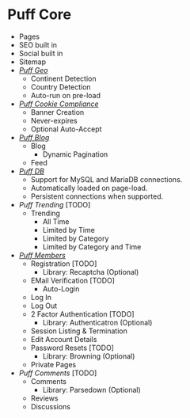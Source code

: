 # Puff Core
- Pages
- SEO built in
- Social built in
- Sitemap
- _[Puff Geo](https://github.com/eustasy/puff-geo)_
	- Continent Detection
	- Country Detection
	- Auto-run on pre-load
- _[Puff Cookie Compliance](https://github.com/eustasy/puff-cookiecompliance)_
	- Banner Creation
	- Never-expires
	- Optional Auto-Accept
- _[Puff Blog](https://github.com/eustasy/puff-blog)_
	- Blog
		- Dynamic Pagination
	- Feed
- _[Puff DB](https://github.com/eustasy/puff-db)_
	- Support for MySQL and MariaDB connections.
	- Automatically loaded on page-load.
	- Persistent connections when supported.
- _Puff Trending_ [TODO]
	- Trending
		- All Time
		- Limited by Time
		- Limited by Category
		- Limited by Category and Time
- _[Puff Members](https://github.com/eustasy/puff-members)_
	- Registration [TODO]
		- Library: Recaptcha (Optional)
	- EMail Verification [TODO]
		- Auto-Login
	- Log In
	- Log Out
	- 2 Factor Authentication [TODO]
		 - Library: Authenticatron (Optional)
	- Session Listing & Termination
	- Edit Account Details
	- Password Resets [TODO]
		 - Library: Browning (Optional)
	- Private Pages
- _Puff Comments_ [TODO]
	- Comments
		- Library: Parsedown (Optional)
	- Reviews
	- Discussions
